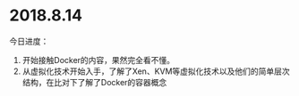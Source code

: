 # 2018.8.14
今日进度：
1. 开始接触Docker的内容，果然完全看不懂。
2. 从虚拟化技术开始入手，了解了Xen、KVM等虚拟化技术以及他们的简单层次结构，在比对下了解了Docker的容器概念

